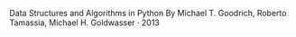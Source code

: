 Data Structures and Algorithms in Python
By Michael T. Goodrich, Roberto Tamassia, Michael H. Goldwasser · 2013